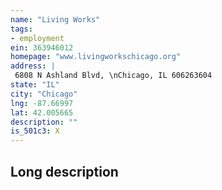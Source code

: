 ```yaml
---
name: "Living Works"
tags:
- employment
ein: 363946012
homepage: "www.livingworkschicago.org"
address: |
 6808 N Ashland Blvd, \nChicago, IL 606263604
state: "IL"
city: "Chicago"
lng: -87.66997
lat: 42.005665
description: ""
is_501c3: X
---
```


## Long description


